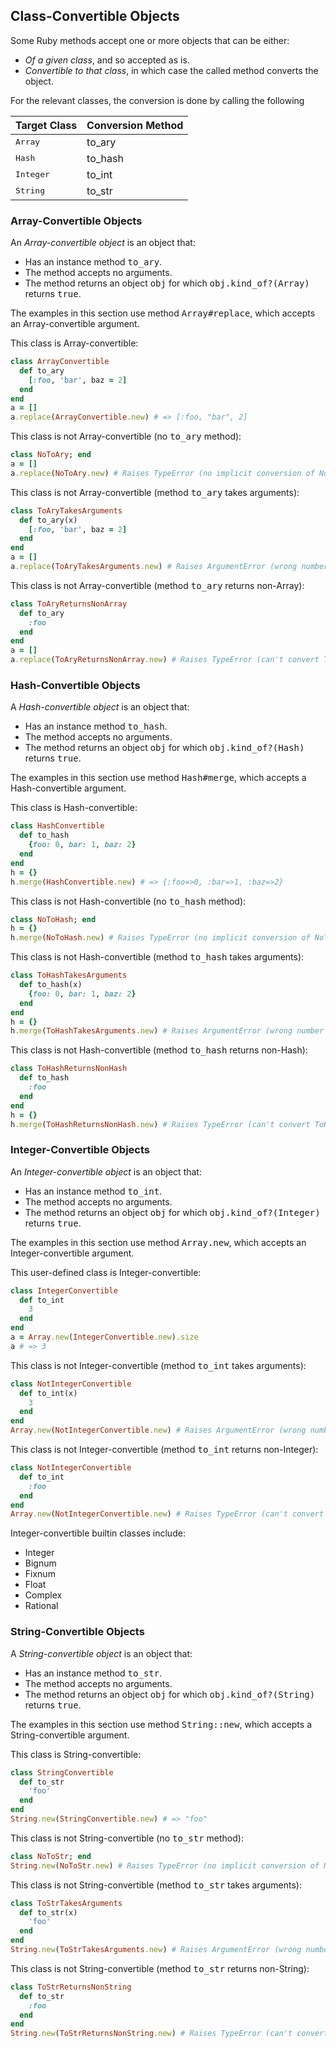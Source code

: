 ## Class-Convertible Objects

Some Ruby methods accept one or more objects
that can be either:
* _Of a given class_, and so accepted as is.
* _Convertible to that class_, in which case
  the called method converts the object.

For the relevant classes, the conversion is done by calling
the following

| Target Class  | Conversion Method |
| ------------- | ------------- |
| <tt>Array</tt>  | </tt>to_ary</tt>  |
| <tt>Hash</tt>  | </tt>to_hash</tt>  |
| <tt>Integer</tt>  | </tt>to_int</tt>  |
| <tt>String</tt>  | </tt>to_str</tt>  |

### Array-Convertible Objects

An _Array-convertible object_ is an object that:
* Has an instance method <tt>to_ary</tt>.
* The method accepts no arguments.
* The method returns an object <tt>obj</tt> for which <tt>obj.kind_of?(Array)</tt> returns <tt>true</tt>.

The examples in this section use method <tt>Array#replace</tt>,
which accepts an Array-convertible argument.

This class is Array-convertible:

```ruby
class ArrayConvertible
  def to_ary
    [:foo, 'bar', baz = 2]
  end
end
a = []
a.replace(ArrayConvertible.new) # => [:foo, "bar", 2]
```

This class is not Array-convertible (no <tt>to_ary</tt> method):

```ruby
class NoToAry; end
a = []
a.replace(NoToAry.new) # Raises TypeError (no implicit conversion of NoToAry into Array)
```

This class is not Array-convertible (method <tt>to_ary</tt> takes arguments):

```ruby
class ToAryTakesArguments
  def to_ary(x)
    [:foo, 'bar', baz = 2]
  end
end
a = []
a.replace(ToAryTakesArguments.new) # Raises ArgumentError (wrong number of arguments (given 0, expected 1))
```

This class is not Array-convertible (method <tt>to_ary</tt> returns non-Array):

```ruby
class ToAryReturnsNonArray
  def to_ary
    :foo
  end
end
a = []
a.replace(ToAryReturnsNonArray.new) # Raises TypeError (can't convert ToAryReturnsNonArray to Array (ToAryReturnsNonArray#to_ary gives Symbol))
```

### Hash-Convertible Objects

A _Hash-convertible object_ is an object that:
* Has an instance method <tt>to_hash</tt>.
* The method accepts no arguments.
* The method returns an object <tt>obj</tt> for which <tt>obj.kind_of?(Hash)</tt> returns <tt>true</tt>.

The examples in this section use method <tt>Hash#merge</tt>,
which accepts a Hash-convertible argument.

This class is Hash-convertible:

```ruby
class HashConvertible
  def to_hash
    {foo: 0, bar: 1, baz: 2}
  end
end
h = {}
h.merge(HashConvertible.new) # => {:foo=>0, :bar=>1, :baz=>2}
```

This class is not Hash-convertible (no <tt>to_hash</tt> method):

```ruby
class NoToHash; end
h = {}
h.merge(NoToHash.new) # Raises TypeError (no implicit conversion of NoToHash into Hash)
```

This class is not Hash-convertible (method <tt>to_hash</tt> takes arguments):

```ruby
class ToHashTakesArguments
  def to_hash(x)
    {foo: 0, bar: 1, baz: 2}
  end
end
h = {}
h.merge(ToHashTakesArguments.new) # Raises ArgumentError (wrong number of arguments (given 0, expected 1))
```

This class is not Hash-convertible (method <tt>to_hash</tt> returns non-Hash):

```ruby
class ToHashReturnsNonHash
  def to_hash
    :foo
  end
end
h = {}
h.merge(ToHashReturnsNonHash.new) # Raises TypeError (can't convert ToHashReturnsNonHash to Hash (ToHashReturnsNonHash#to_hash gives Symbol))
```

### Integer-Convertible Objects

An _Integer-convertible object_ is an object that:
* Has an instance method <tt>to_int</tt>.
* The method accepts no arguments.
* The method returns an object <tt>obj</tt> for which <tt>obj.kind_of?(Integer)</tt> returns <tt>true</tt>.

The examples in this section use method <tt>Array.new</tt>,
which accepts an Integer-convertible argument.

This user-defined class is Integer-convertible:

```ruby
class IntegerConvertible
  def to_int
    3
  end
end
a = Array.new(IntegerConvertible.new).size
a # => 3
```

This class is not Integer-convertible (method <tt>to_int</tt> takes arguments):

```ruby
class NotIntegerConvertible
  def to_int(x)
    3
  end
end
Array.new(NotIntegerConvertible.new) # Raises ArgumentError (wrong number of arguments (given 0, expected 1))
```

This class is not Integer-convertible (method <tt>to_int</tt> returns non-Integer):

```ruby
class NotIntegerConvertible
  def to_int
    :foo
  end
end
Array.new(NotIntegerConvertible.new) # Raises TypeError (can't convert NotIntegerConvertible to Integer (NotIntegerConvertible#to_int gives Symbol))
```

Integer-convertible builtin classes include:
* Integer
* Bignum
* Fixnum
* Float
* Complex
* Rational

### String-Convertible Objects

A _String-convertible object_ is an object that:
* Has an instance method <tt>to_str</tt>.
* The method accepts no arguments.
* The method returns an object <tt>obj</tt> for which <tt>obj.kind_of?(String)</tt> returns <tt>true</tt>.

The examples in this section use method <tt>String::new</tt>,
which accepts a String-convertible argument.

This class is String-convertible:

```ruby
class StringConvertible
  def to_str
    'foo'
  end
end
String.new(StringConvertible.new) # => "foo"
```

This class is not String-convertible (no <tt>to_str</tt> method):

```ruby
class NoToStr; end
String.new(NoToStr.new) # Raises TypeError (no implicit conversion of NoToStr into String)
```

This class is not String-convertible (method <tt>to_str</tt> takes arguments):

```ruby
class ToStrTakesArguments
  def to_str(x)
    'foo'
  end
end
String.new(ToStrTakesArguments.new) # Raises ArgumentError (wrong number of arguments (given 0, expected 1))
```

This class is not String-convertible (method <tt>to_str</tt> returns non-String):

```ruby
class ToStrReturnsNonString
  def to_str
    :foo
  end
end
String.new(ToStrReturnsNonString.new) # Raises TypeError (can't convert ToStrReturnsNonString to String (ToStrReturnsNonString#to_str gives Symbol))
```
